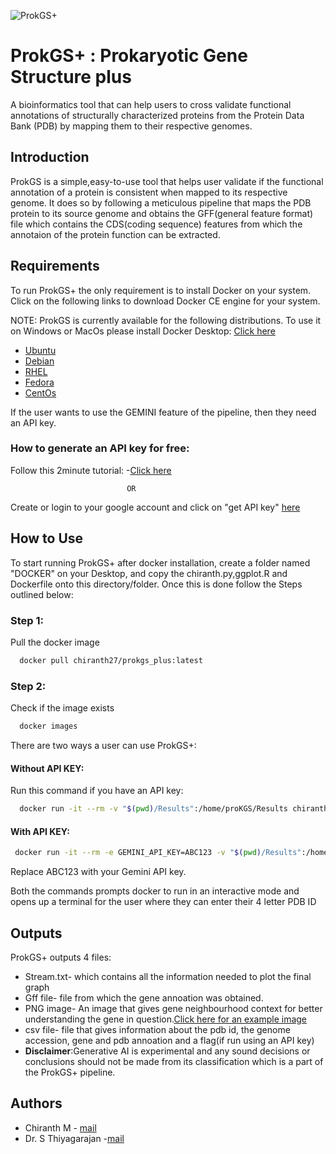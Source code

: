 ![ProkGS+](https://github.com/user-attachments/assets/8bbd640b-a969-4541-b574-b4ba5aad2efc)

# ProkGS+ : Prokaryotic Gene Structure plus

A bioinformatics tool that can help users to cross validate functional annotations of structurally characterized proteins from the Protein Data Bank (PDB) by mapping them to their respective genomes.
 


## Introduction
ProkGS is a simple,easy-to-use tool that helps user validate if the functional annotation of a protein is consistent when mapped to its respective genome. It does so by following a meticulous pipeline that maps the PDB protein to its source genome and obtains the GFF(general feature format) file which contains the CDS(coding sequence) features from which the annotaion of the protein function can be extracted.
## Requirements
To run ProkGS+ the only requirement is to install Docker on your system. Click on the following links to download Docker CE engine for your system.

NOTE: ProkGS is currently available for the following distributions. To use it on Windows or MacOs please install Docker Desktop: [Click here](https://docs.docker.com/desktop/) 

 - [Ubuntu](https://docs.docker.com/engine/install/ubuntu/)
 - [Debian](https://docs.docker.com/engine/install/debian/)
 - [RHEL](https://docs.docker.com/engine/install/rhel/)
 - [Fedora](https://docs.docker.com/engine/install/fedora/)
 - [CentOs](https://docs.docker.com/engine/install/centos/)

If the user wants to use the GEMINI feature of the pipeline, then they need an API key.

### How to generate an API key for free:
Follow this 2minute tutorial:
-[Click here](https://youtu.be/c3GWAbxyr3A?si=ZmG0nyG62PT0BEHY)

                              OR 

Create or login to your google account and click on "get API key" [here](https://aistudio.google.com/app/apikey)

## How to Use
To start running ProkGS+ after docker installation, create a folder named "DOCKER" on your Desktop, and copy the chiranth.py,ggplot.R and Dockerfile onto this directory/folder. Once this is done follow the Steps outlined below: 

### Step 1:
Pull the docker image
```bash
  docker pull chiranth27/prokgs_plus:latest
```
### Step 2:
Check if the image exists
```bash
  docker images
```
There are two ways a user can use ProkGS+:

#### Without API KEY:
Run this command if you have an API key:
```bash
  docker run -it --rm -v "$(pwd)/Results":/home/proKGS/Results chiranth27/prokgs_plus

```
#### With API KEY:
```bash
 docker run -it --rm -e GEMINI_API_KEY=ABC123 -v "$(pwd)/Results":/home/proKGS/Results chiranth27/prokgs_plus

```
Replace ABC123 with your Gemini API key.

Both the commands prompts docker to run in an interactive mode and opens up a terminal for the user where they can enter their 4 letter PDB ID


## Outputs

ProkGS+ outputs 4 files:
- Stream.txt- which contains all the information needed to plot the final graph
- Gff file- file from which the gene annoation was obtained.
- PNG image- An image that gives gene neighbourhood context for better understanding the gene in question.[Click here for an example image](https://ibb.co/KcT4717X)
- csv file- file that gives information about the pdb id, the genome accession, gene and pdb annoation and a flag(if run using an API key)
- **Disclaimer**:Generative AI is experimental and any sound decisions or conclusions should not be made from its classification which is a  part of the ProkGS+ pipeline.
## Authors
- Chiranth M - [mail](chiranth.m2001@gmail.com)
- Dr. S Thiyagarajan -[mail](sthiyaga@ibab.ac.in)


